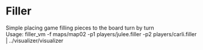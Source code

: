 # Filler
Simple placing game filling pieces to the board turn by turn<br>
Usage: filler_vm -f maps/map02 -p1 players/julee.filler -p2 players/carli.filler | ../visualizer/visualizer
